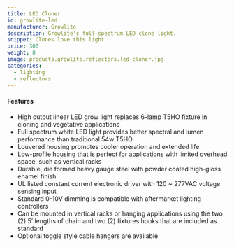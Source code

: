 ```yaml
---
title: LED Cloner
id: growlite-led
manufacturer: Growlite
description: Growlite's full-spectrum LED clone light.
snippet: Clones love this light
price: 300
weight: 8
image: products.growlite.reflectors.led-cloner.jpg
categories:
  - lighting
  - reflectors
---
```


#### Features

* High output linear LED grow light replaces 6-lamp T5HO fixture in cloning and vegetative applications
* Full spectrum white LED light provides better spectral and lumen performance than traditional 54w T5HO
* Louvered housing promotes cooler operation and extended life
* Low-profile housing that is perfect for applications with limited overhead space, such as vertical racks
* Durable, die formed heavy gauge steel with powder coated high-gloss enamel finish
* UL listed constant current electronic driver with 120 ~ 277VAC voltage sensing input
* Standard 0-10V dimming is compatible with aftermarket lighting controllers
* Can be mounted in vertical racks or hanging applications using the two (2) 5’ lengths of chain and two (2) fixtures hooks that are included as standard
* Optional toggle style cable hangers are available
